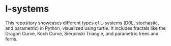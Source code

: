 # l-systems
This repository showcases different types of L-systems (D0L, stochastic, and parametric) in Python, visualized using turtle. It includes fractals like the Dragon Curve, Koch Curve, Sierpinski Triangle, and parametric trees and ferns.
